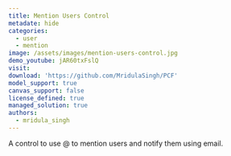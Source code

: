```yaml
---
title: Mention Users Control
metadate: hide
categories:
  - user
  - mention
image: /assets/images/mention-users-control.jpg
demo_youtube: jAR60txFslQ
visit: 
download: 'https://github.com/MridulaSingh/PCF'
model_support: true
canvas_support: false
license_defined: true
managed_solution: true
authors:
  - mridula_singh
---
```

A control to use @ to mention users and notify them using email.
